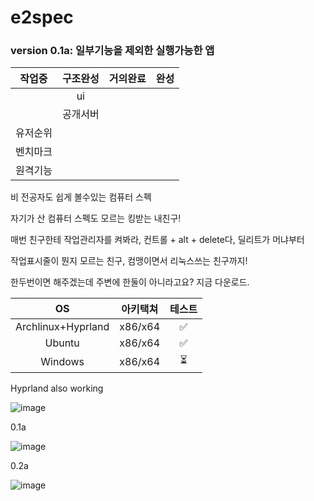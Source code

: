 # e2spec

### version 0.1a: 일부기능을 제외한 실행가능한 앱

|작업중|구조완성|거의완료|완성|
|:----:|:-------:|:------:|:------:|
||ui|
||공개서버|
|유저순위|
|벤치마크|
|원격기능|

비 전공자도 쉽게 볼수있는 컴퓨터 스펙

자기가 산 컴퓨터 스펙도 모르는 킹받는 내친구!

매번 친구한테 작업관리자를 켜봐라, 컨트롤 + alt + delete다, 딜리트가 머냐부터

작업표시줄이 뭔지 모르는 친구, 컴맹이면서 리눅스쓰는 친구까지!

한두번이면 해주겠는데 주변에 한둘이 아니라고요? 지금 다운로드.

|OS|아키택쳐|테스트|
|:----:|:-------:|:-----:|
|Archlinux+Hyprland|x86/x64|✅|
|Ubuntu|x86/x64|✅|
|Windows|x86/x64|⏳|

Hyprland also working

![image](https://github.com/user-attachments/assets/ee219704-cb4e-475c-8700-fe72b04f284e)

0.1a

![image](https://github.com/user-attachments/assets/308e645f-831e-4cb7-970a-48c2ecbc6446)

0.2a

![image](https://github.com/user-attachments/assets/3ac81576-d68d-4c8f-b838-2d542a6432e7)


